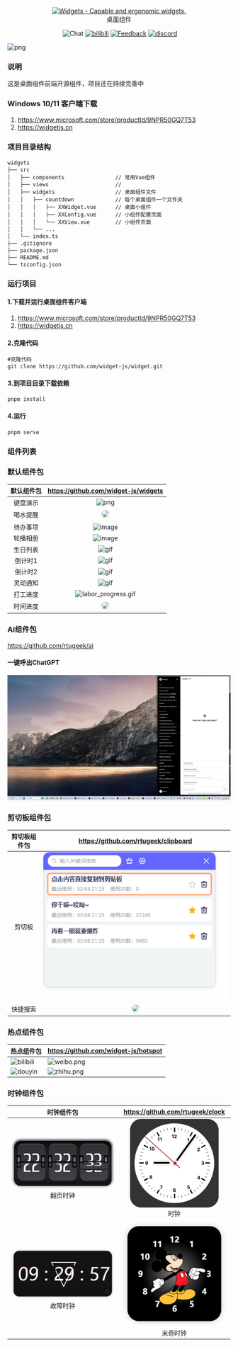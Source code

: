 <p align="center">
<a href="https://github.com/widget-js/widgets">
  <img width="150" src="https://raw.githubusercontent.com/widget-js/widgets/master/screenshot/logo.png" alt="Widgets - Capable and ergonomic widgets." width="300">
</a>
<br>
桌面组件
</p>

<p align="center">
  <img src="https://img.shields.io/github/license/widget-js/widgets" alt="">
  <img src="https://img.shields.io/badge/Q%E7%BE%A4-701784679-EB1923?logo=tencentqq&logoColor=white&sanitize=true" alt="Chat">
  <a href="https://space.bilibili.com/207395767"><img src="https://img.shields.io/badge/-Bilibili-00A1D6?logo=bilibili&logoColor=white" alt="bilibili"></a>
  <a href="https://txc.qq.com/products/450189"><img src="https://img.shields.io/badge/-功能建议-2378ff?logo=vowpalwabbit&logoColor=white&sanitize=true" alt="Feedback"></a>
  <a href="https://discord.gg/vwSAaRR8cT"><img src="https://img.shields.io/badge/-Discord-5865F2?logo=discord&logoColor=white" alt="discord"></a>
</p>

![png](public/screenshot.jpg)

### 说明

这是桌面组件前端开源组件，项目还在持续完善中

### Windows 10/11 客户端下载

1. https://www.microsoft.com/store/productId/9NPR50GQ7T53
2. https://widgetjs.cn

### 项目目录结构

```
widgets
├── src
│   ├── components                // 常用Vue组件
│   ├── views                     //
│   ├── widgets                   // 桌面组件文件
│   │   ├── countdown             // 每个桌面组件一个文件夹
│   │   │   ├── XXWidget.vue      // 桌面小组件
│   │   │   ├── XXConfig.vue      // 小组件配置页面
│   │   │   └── XXView.vue        // 小组件页面
│   │   └── ...
│   └── index.ts
├── .gitignore
├── package.json
├── README.md
└── tsconfig.json
```

### 运行项目

#### 1.下载并运行桌面组件客户端

1. https://www.microsoft.com/store/productId/9NPR50GQ7T53
2. https://widgetjs.cn

#### 2.克隆代码

```shell
#克隆代码
git clone https://github.com/widget-js/widget.git

```

#### 3.到项目目录下载依赖

```shell
pnpm install
```

#### 4.运行

```shell
pnpm serve
```

### 组件列表

### 默认组件包

| 默认组件包 |                                     https://github.com/widget-js/widgets                                      |
|:-----:|:-------------------------------------------------------------------------------------------------------------:| 
| 键盘演示  |                                 ![png](./public/images/preview_keystroke.png)                                 |
| 喝水提醒  | <img style="border: 3px solid #c3c3c31f;border-radius: 12px" src="public/images/preview_water_reminder.png"/> |
| 待办事项  |                                 ![image](public/images/preview_todo_list.png)                                 |
| 轮播相册  |                                        ![image](screenshot/photo.png)                                         |
| 生日列表  |                                ![gif](public/images/preview_birthday_list.png)                                |
| 倒计时1  |                                  ![gif](public/images/preview_countdown.png)                                  |
| 倒计时2  |                                 ![gif](public/images/preview_countdown2.png)                                  |
| 灵动通知  |                                     ![gif](screenshot/dynamic_island.gif)                                     |
| 打工进度  |                            ![labor_progress.gif](screenshot%2Flabor_progress.gif)                             |
| 时间进度  | <img style="border: 3px solid #c3c3c31f;border-radius: 12px" src="public/images/preview_time_progress.png"/>  |


### AI组件包

https://github.com/rtugeek/ai

#### 一键呼出ChatGPT

![png](https://raw.githubusercontent.com/rtugeek/ai/master/screenshot.png)

### 剪切板组件包

| 剪切板组件包 |                                     https://github.com/rtugeek/clipboard                                     |
|:------:|:------------------------------------------------------------------------------------------------------------:| 
|  剪切板   | ![Clipboard](https://raw.githubusercontent.com/rtugeek/clipboard/master/public/images/preview_clipboard.png) | 
|  快捷搜索  |   <img style="border: 3px solid #c3c3c31f;border-radius: 12px" src="public/images/preview_clipboard.png"/>   |


### 热点组件包
|热点组件包|https://github.com/widget-js/hotspot|
|-------------------------------------------------------------------------------------------------------|----------------------------------------------------------------------------------------------------------| 
| ![bilibili](https://raw.githubusercontent.com/widget-js/hotspot/master/public/images/bilibili_hot_search.png) | ![weibo.png](https://raw.githubusercontent.com/widget-js/hotspot/master/public/images/weibo_hot_search.png)  |
| ![douyin](https://raw.githubusercontent.com/widget-js/hotspot/master/public/images/preview_douyin.png) | ![zhihu.png](https://raw.githubusercontent.com/widget-js/hotspot/master/public/images/preview_zhihu.png)  |

### 时钟组件包

|                                                        时钟组件包                                                         |                                          https://github.com/rtugeek/clock                                          |
|:--------------------------------------------------------------------------------------------------------------------:|:------------------------------------------------------------------------------------------------------------------:| 
|![Flip Clock](https://raw.githubusercontent.com/rtugeek/clock/master/public/images/preview_flip_clock.png) <br/>翻页时钟    |     ![Clock](https://raw.githubusercontent.com/rtugeek/clock/master/public/images/preview_clock.png)  <br/>时钟      |
| ![Glitch Clock](https://raw.githubusercontent.com/rtugeek/clock/master/public/images/preview_glitch_clock.png)  <br/>故障时钟 | ![Micky Clock](https://raw.githubusercontent.com/rtugeek/clock/master/public/images/preview_micky_clock.png)  <br/>米奇时钟 |





